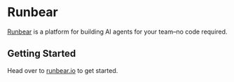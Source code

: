 # Runbear

[Runbear](https://runbear.io) is a platform for building AI agents for your team–no code required.

## Getting Started

Head over to [runbear.io](https://runbear.io) to get started.
